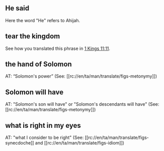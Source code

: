 ## He said ##

Here the word "He" refers to Ahijah.

## tear the kingdom ##

See how you translated this phrase in [1 Kings 11:11](./11.md).

## the hand of Solomon ##

AT: “Solomon's power” (See: [[rc://en/ta/man/translate/figs-metonymy]])

## Solomon will have ##

AT: "Solomon's son will have" or "Solomon's descendants will have" (See: [[rc://en/ta/man/translate/figs-metonymy]])

## what is right in my eyes ##

AT: "what I consider to be right" (See: [[rc://en/ta/man/translate/figs-synecdoche]] and [[rc://en/ta/man/translate/figs-idiom]])